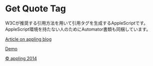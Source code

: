 Get Quote Tag
=========

W3Cが推奨する引用方法を用いて引用タグを生成するAppleScriptです。AppleScript環境を持たない人のためにAutomator書類も同梱しています。

[Article on appling blog](http://blog.appling.jp/archives/3115 )

[Demo](http://appling.sakura.ne.jp/pub/get-quote-tag/)

[© appling 2014](http://blog.appling.jp)